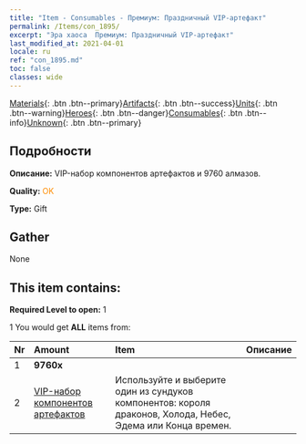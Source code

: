 ```yaml
---
title: "Item - Consumables - Премиум: Праздничный VIP-артефакт"
permalink: /Items/con_1895/
excerpt: "Эра хаоса  Премиум: Праздничный VIP-артефакт"
last_modified_at: 2021-04-01
locale: ru
ref: "con_1895.md"
toc: false
classes: wide
---
```

 [Materials](/ru/Items/){: .btn .btn--primary}[Artifacts](/ru/Items/Artifacts/){: .btn .btn--success}[Units](/ru/Items/Units/){: .btn .btn--warning}[Heroes](/ru/Items/Heroes/){: .btn .btn--danger}[Consumables](/ru/Items/Consumables/){: .btn .btn--info}[Unknown](/ru/Items/Unknown/){: .btn .btn--primary}

## Подробности
 **Описание:** VIP-набор компонентов артефактов и 9760 алмазов.

 **Quality:** <span style="color: #FF8C00">OK</span>

 **Type:** Gift

## Gather

  None

## This item contains:

 **Required Level to open:** 1

 1 You would get **ALL** items  from:

  | Nr | Amount |     Item    | Описание |
  |:---|:-------|:------------|:-----------:|
  | 1 |  **9760x** | <i class="fas fa-gem"/> |  | 
  | 2 | [VIP-набор компонентов артефактов](/ru/Items/con_1874/) | Используйте и выберите один из сундуков компонентов: короля драконов, Холода, Небес, Эдема или Конца времен. | 

